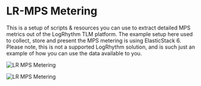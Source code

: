 # LR-MPS Metering
This is a setup of scripts & resources you can use to extract detailed MPS metrics out of the LogRhythm TLM platform.  The example setup here used to collect, store and present the MPS metering is using ElasticStack 6.  Please note, this is not a supported LogRhythm solution, and is such just an example of how you can use the data available to you.

![LR MPS Metering](https://github.com/lrchma/LR-Utilities/blob/master/LR-MPSMetering/Screenshots/Kibana-Dashboard.png "LR MPS Dashboard")

![LR MPS Metering](https://github.com/lrchma/LR-Utilities/blob/master/LR-MPSMetering/Screenshots/Kibana-Discover.png "LR MPS Details")

